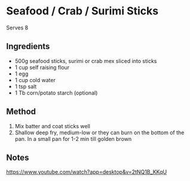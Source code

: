 # Seafood / Crab / Surimi Sticks

Serves 8

## Ingredients

* 500g seafood sticks, surimi or crab mex sliced into sticks
* 1 cup self raising flour
* 1 egg
* 1 cup cold water
* 1 tsp salt
* 1 Tb corn/potato starch (optional)

## Method

1. Mix batter and coat sticks well
2. Shallow deep fry, medium-low or they can burn on the bottom of the pan. In a small pan for 1-2 min till golden brown

## Notes

https://www.youtube.com/watch?app=desktop&v=2tNQ1B_KKqU
